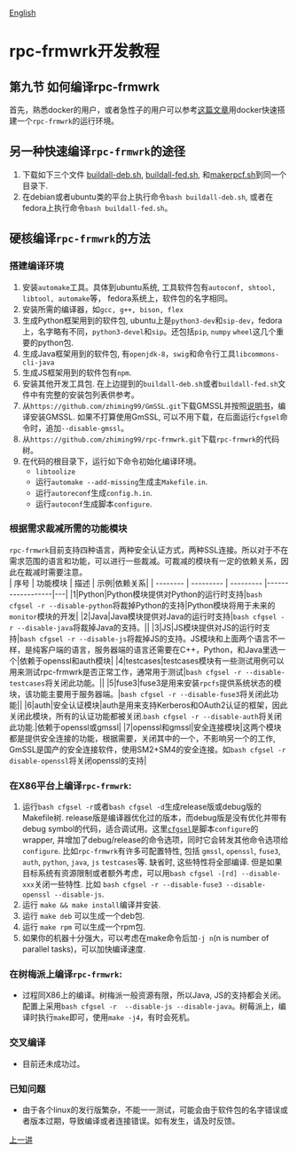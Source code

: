 [English](https://github.com/zhiming99/rpc-frmwrk/wiki/How-to-manually-build-RPC-frmwrk)

# rpc-frmwrk开发教程
## 第九节 如何编译rpc-frmwrk
首先，熟悉docker的用户，或者急性子的用户可以参考[这篇文章](../tools/README_cn.md#docker容器)用docker快速搭建一个`rpc-frmwrk`的运行环境。
## 另一种快速编译`rpc-frmwrk`的途径
1. 下载如下三个文件 [buildall-deb.sh](../tools/buildall-deb.sh), [buildall-fed.sh](../tools/buildall-fed.sh), 和[makerpcf.sh](../tools/makerpcf.sh)到同一个目录下.
2. 在debian或者ubuntu类的平台上执行命令`bash buildall-deb.sh`, 或者在fedora上执行命令`bash buildall-fed.sh`。

## 硬核编译`rpc-frmwrk`的方法
### 搭建编译环境
1. 安装`automake`工具。具体到ubuntu系统, 工具软件包有`autoconf, shtool, libtool, automake`等， fedora系统上，软件包的名字相同。
2. 安装所需的编译器，如`gcc, g++, bison, flex`
3. 生成Python框架用到的软件包, ubuntu上是`python3-dev`和`sip-dev`，fedora上，名字略有不同，`python3-devel`和`sip`。还包括`pip`, `numpy` `wheel`这几个重要的python包.
4. 生成Java框架用到的软件包, 有`openjdk-8`，`swig`和命令行工具`libcommons-cli-java`
5. 生成JS框架用到的软件包有`npm`. 
6. 安装其他开发工具包. 在上边提到的`buildall-deb.sh`或者`buildall-fed.sh`文件中有完整的安装包列表供参考。
7. 从`https://github.com/zhiming99/GmSSL.git`下载GMSSL并按照[说明书](https://github.com/zhiming99/GmSSL/blob/master/README.md)，编译安装GMSSL. 如果不打算使用GmSSL, 可以不用下载，在后面运行`cfgsel`命令时，追加`--disable-gmssl`。
8. 从`https://github.com/zhiming99/rpc-frmwrk.git`下载`rpc-frmwrk`的代码树。
9. 在代码的根目录下，运行如下命令初始化编译环境。
    * `libtoolize` 
    * 运行`automake --add-missing`生成主`Makefile.in`.
    * 运行`autoreconf`生成`config.h.in`.
    * 运行`autoconf`生成脚本`configure`.
### 根据需求裁减所需的功能模块
`rpc-frmwrk`目前支持四种语言，两种安全认证方式，两种SSL连接。所以对于不在需求范围的语言和功能，可以进行一些裁减。可裁减的模块有一定的依赖关系，因此在裁减时需要注意。  
| 序号 | 功能模块 | 描述 | 示例|依赖关系|
| -------- | --------- | --------- |------------------|---|
|1|Python|Python模块提供对Python的运行时支持|`bash cfgsel -r --disable-python`将裁掉Python的支持|Python模块将用于未来的`monitor`模块的开发|
|2|Java|Java模块提供对Java的运行时支持|`bash cfgsel -r --disable-java`将裁掉Java的支持。||
|3|JS|JS模块提供对JS的运行时支持|`bash cfgsel -r --disable-js`将裁掉JS的支持。JS模块和上面两个语言不一样，是纯客户端的语言，服务器端的语言还需要在C++，Python，和Java里选一个|依赖于openssl和auth模块|
|4|testcases|testcases模块有一些测试用例可以用来测试rpc-frmwrk是否正常工作，通常用于测试|`bash cfgsel -r --disable-testcases`将关闭此功能。||
|5|fuse3|fuse3是用来安装`rpcfs`提供系统状态的模块，该功能主要用于服务器端。|`bash cfgsel -r --disable-fuse3`将关闭此功能||
|6|auth|安全认证模块|auth是用来支持Kerberos和OAuth2认证的框架，因此关闭此模块，所有的认证功能都被关闭.`bash cfgsel -r --disable-auth`将关闭此功能.|依赖于openssl或gmssl|
|7|openssl和gmssl|安全连接模块|这两个模块都是提供安全连接的功能，根据需要，关闭其中的一个，不影响另一个的工作, GmSSL是国产的安全连接软件，使用SM2+SM4的安全连接。如`bash cfgsel -r disable-openssl`将关闭openssl的支持|
### 在X86平台上编译`rpc-frmwrk`:
1. 运行`bash cfgsel -r`或者`bash cfgsel -d`生成release版或debug版的Makefile树. release版是编译器优化过的版本，而debug版是没有优化并带有debug symbol的代码，适合调试用。这里[`cfgsel`](https://github.com/zhiming99/rpc-frmwrk/blob/master/cfgsel)是脚本`configure`的wrapper, 并增加了debug/release的命令选项，同时它会转发其他命令选项给`configure`. 比如`rpc-frmwrk`有许多可配置特性, 包括 `gmssl`, `openssl`, `fuse3`, `auth`, `python`, `java`, `js` `testcases`等. 缺省时, 这些特性将全部编译. 但是如果目标系统有资源限制或者额外考虑，可以用`bash cfgsel -[rd] --disable-xxx`关闭一些特性. 比如 `bash cfgsel -r --disable-fuse3 --disable-openssl --disable-js`.
3. 运行 `make && make install`编译并安装.
4. 运行 `make deb` 可以生成一个deb包.
5. 运行 `make rpm` 可以生成一个rpm包.
6. 如果你的机器十分强大，可以考虑在make命令后加`-j n`(n is number of parallel tasks)，可以加快编译速度. 

### 在树梅派上编译`rpc-frmwrk`:
* 过程同X86上的编译。树梅派一般资源有限，所以Java, JS的支持都会关闭。配置上采用`bash cfgsel -r  --disable-js --disable-java`。树莓派上，编译时执行`make`即可，使用`make -j4`，有时会死机。

### 交叉编译
* 目前还未成功过。

### 已知问题
* 由于各个linux的发行版繁杂，不能一一测试，可能会由于软件包的名字错误或者版本过期，导致编译或者连接错误。如有发生，请及时反馈。

[上一讲](./Tut-Debug_cn-8.md)   
